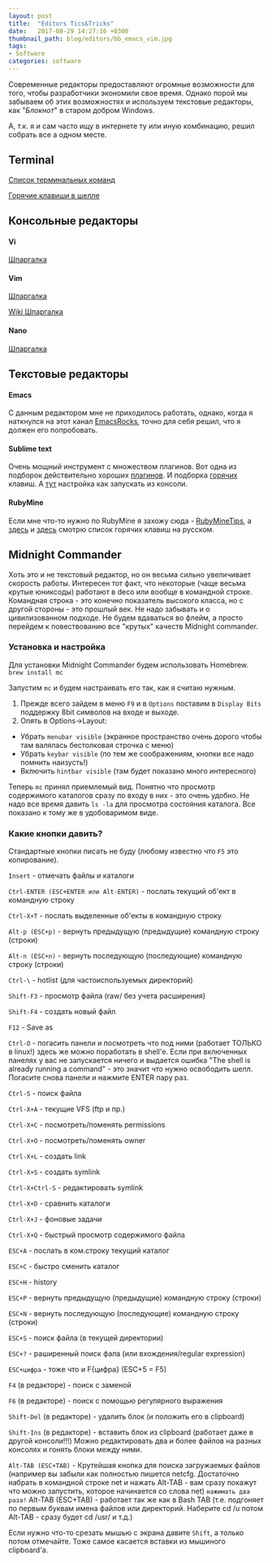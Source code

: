 ```yaml
---
layout: post
title:  "Editors Tics&Tricks"
date:   2017-08-29 14:27:16 +0300
thumbnail_path: blog/editors/bb_emacs_vim.jpg
tags:
- Software
categories: software
---
```


Современные  редакторы предоставляют огромные возможности для того, чтобы разработчики экономили свое время. Однако порой мы забываем об этих возможностях и используем текстовые  редакторы, как "*Блокнот*" в старом добром Windows.

А, т.к. я и сам часто ищу в интернете ту или иную комбинацию, решил собрать все а одном месте.
## Terminal
[Список терминальных команд](http://osxh.ru/content/spisok-terminalnyh-komand-os-x)

[Горячие клавиши в шелле](https://habrahabr.ru/post/99843/)

## Консольные  редакторы
#### Vi
[Шпаргалка](http://lib.ru/unixhelp/vibegin.txt)

#### Vim
[Шпаргалка](http://eax.me/vim-commands/)

[Wiki Шпаргалка](https://ru.wikibooks.org/wiki/Vim)

#### Nano
[Шпаргалка](http://help.ubuntu.ru/wiki/nano)

## Текстовые  редакторы ##
#### Emacs ####
С данным редактором мне не приходилось работать, однако, когда я наткнулся на этот канал [EmacsRocks](https://www.youtube.com/user/emacsrocks/videos),
точно для себя решил, что я должен его попробовать.

#### Sublime text ####
Очень мощный инструмент c множеством плагинов. Вот одна из подборок действительно хороших [плагинов](https://habrahabr.ru/post/235901/). И подборка [горячих](http://www.hongkiat.com/blog/sublime-text-tips/) клавиш. А [тут](http://olivierlacan.com/posts/launch-sublime-text-3-from-the-command-line/) настройка как запускать из консоли.

#### RubyMine ####
Если мне что-то нужно по RubyMine я захожу сюда - [RubyMineTips](https://github.com/amckinnell/RubyMineTips/wiki), а [здесь](https://shortcutworld.com/RubyMine/mac/JetBrains-RubyMine_Shortcuts) и [здесь](https://www.shortcutfoo.com/app/dojos/rubymine-mac/cheatsheet) смотрю список горячих клавиш на русском.


## Midnight Commander ##
Хоть это и не текстовый редактор, но он весьма сильно увеличивает скорость работы. Интересен тот факт, что некоторые (чаще весьма крутые юниксоды) работают в deco или вообще в командной строке. Командная строка - это конечно показатель высокого класса, но с другой стороны - это прошлый век. Не надо забывать и о цивилизованном подходе. Не будем вдаваться во флейм, а просто перейдем к повествованию все "крутых" качеств Midnight commander.

### Установка и настройка ###
Для установки Midnight Commander будем использовать Homebrew.
 ```brew install mc```

Запустим `mc` и будем настраивать его так, как я считаю нужным. 
1. Прежде всего зайдем в меню `F9` и в `Options` поставим в `Display Bits` поддержку 8bit символов на входе и выходе. 
2. Опять в Options->Layout:
 * Убрать `menubar visible` (экранное пространство очень дорого чтобы там валялась бестолковая строчка с меню)
 * Убрать `keybar visible` (по тем же соображениям, кнопки все надо помнить наизусть!)
 * Включить `hintbar visible` (там будет показано много интересного)
 
Теперь `mc` принял приемлемый вид. Понятно что просмотр содержимого каталогов сразу по входу в них - это очень удобно. Не надо все время давить `ls -la` для просмотра состояния каталога. Все показано к тому же в удобоваримом виде.

### Какие кнопки давить? ###

Стандартные кнопки писать не буду (любому известно что `F5` это копирование).

`Insert` - отмечать файлы и каталоги

`Ctrl-ENTER (ESC+ENTER или Alt-ENTER)` - послать текущий об'ект в командную строку

`Ctrl-X+T` - послать выделенные об'екты в командную строку

`Alt-p (ESC+p)` - вернуть предыдущую (предыдущие) командную строку (строки)

`Alt-n (ESC+n)` - вернуть последующую (последующие) командную строку (строки)

`Ctrl-\` - hotlist (для частоиспользуемых директорий)

`Shift-F3` - просмотр файла (raw/ без учета расширения)

`Shift-F4` - создать новый файл

`F12` - Save as

`Ctrl-O` - погасить панели и посмотреть что под ними (работает ТОЛЬКО в linux!)
здесь же можно поработать в shell'e. Если при включенных панелях у вас не запускается ничего и выдается
ошибка "The shell is already running a command" - это значит что нужно
освободить шелл. Погасите снова панели и нажмите ENTER пару раз.

`Ctrl-S` - поиск файла

`Сtrl-X+A` - текущие VFS (ftp и пр.)

`Ctrl-X+C` - посмотреть/поменять permissions

`Ctrl-X+O` - посмотреть/поменять owner

`Ctrl-X+L` - создать link

`Ctrl-X+S` - создать symlink

`Ctrl-X+Ctrl-S` - редактировать symlink

`Ctrl-X+D` - сравнить каталоги

`Ctrl-X+J` - фоновые задачи

`Ctrl-X+Q` - быстрый просмотр содержимого файла

`ESC+A` - послать в ком.строку текущий каталог

`ESC+C` - быстро сменить каталог

`ESC+H` - history

`ESC+P` - вернуть предыдущую (предыдущие) командную строку (строки)

`ESC+N` - вернуть последующую (последующие) командную строку (строки)

`ESC+S` - поиск файла (в текущей директории)

`ESC+?` - раширенный поиск фала (или вхождения/regular expression)

`ESC+цифра` - тоже что и F{цифра} (ESC+5 = F5)

`F4` (в редакторе) - поиск с заменой

`F6` (в редакторе) - поиск с помощью регулярного выражения

`Shift-Del` (в редакторе) - удалить блок (и положить его в clipboard)

`Shift-Ins` (в редакторе) - вставить блок из clipboard (работает даже в другой консоли!!!) Можно редактировать два и более файлов на разных консолях и гонять блоки между ними. 

`Alt-TAB (ESC+TAB)` - Крутейшая кнопка для поиска загружаемых файлов (например вы забыли как полностью пишется netcfg. Достаточно набрать в командной строке net и нажать Alt-TAB - вам сразу покажут что можно запустить, которое начинается со слова net) `нажимать два раза!` Alt-TAB (ESC+TAB) - работает так же как в Bash TAB (т.е. подгоняет по первым буквам имена файлов или директорий. Наберите cd /u потом Alt-TAB - сразу будет cd /usr/ и т.д.)

Если нужно что-то срезать мышью с экрана давите `Shift`, а только потом отмечайте. Тоже самое касается вставки из мышиного clipboard'a.

